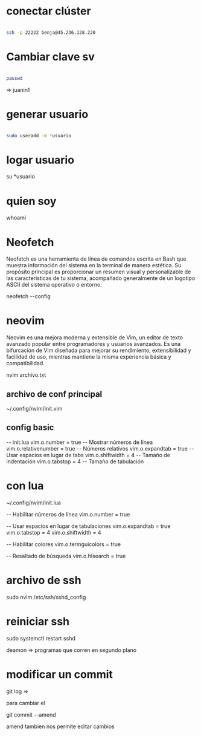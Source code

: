 
# conectar clúster 

```bash

ssh -p 22222 benja@45.236.128.220

```

# Cambiar clave sv

```bash

passwd

```

=> juanin1


# generar usuario

```bash

sudo useradd -m *usuario

```

# logar usuario

su *usuario


# quien soy

whoami

# Neofetch

Neofetch es una herramienta de línea de comandos escrita en Bash que muestra información del sistema en la terminal de manera estética. Su propósito principal es proporcionar un resumen visual y personalizable de las características de tu sistema, acompañado generalmente de un logotipo ASCII del sistema operativo o entorno.


neofetch --config


# neovim 

Neovim es una mejora moderna y extensible de Vim, un editor de texto avanzado popular entre programadores y usuarios avanzados. Es una bifurcación de Vim diseñada para mejorar su rendimiento, extensibilidad y facilidad de uso, mientras mantiene la misma experiencia básica y compatibilidad.

nvim archivo.txt

## archivo de conf principal  

~/.config/nvim/init.vim

## config basic

-- init.lua
vim.o.number = true         -- Mostrar números de línea
vim.o.relativenumber = true -- Números relativos
vim.o.expandtab = true      -- Usar espacios en lugar de tabs
vim.o.shiftwidth = 4        -- Tamaño de indentación
vim.o.tabstop = 4           -- Tamaño de tabulación


# con lua

~/.config/nvim/init.lua


-- Habilitar números de línea
vim.o.number = true

-- Usar espacios en lugar de tabulaciones
vim.o.expandtab = true
vim.o.tabstop = 4
vim.o.shiftwidth = 4

-- Habilitar colores
vim.o.termguicolors = true

-- Resaltado de búsqueda
vim.o.hlsearch = true


# archivo de ssh

sudo nvim /etc/ssh/sshd_config

# reiniciar ssh

sudo systemctl restart sshd

deamon => programas que corren en segundo plano


# modificar un commit 

git log => 

para cambiar el

git commit --amend

amend tambien nos permite editar cambios







